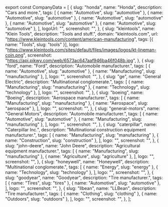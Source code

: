 export const CompanyData = [
  {
    slug: "honda",
    name: "Honda",
    description: "Cars and more.",
    tags: [
      { name: "Automotive", slug: "automotive" },
      { name: "Automotive", slug: "automotive" },
      { name: "Automotive", slug: "automotive" },
      { name: "Automotive", slug: "automotive" },
      { name: "Automotive", slug: "automotive" },
    ],
    logoUrl: "",
    screenshot: "",
  },
  {
    slug: "kleintools",
    name: "Klein Tools",
    description: "Tools and stuff.",
    domain: "kleintools.com",
    url: "https://www.kleintools.com/content/american-manufacturing",
    tags: [{ name: "Tools", slug: "tools" }],
    logo: "https://www.kleintools.com/sites/default/files/images/logos/kt-lineman-coin.png",
    screenshot: "https://api.pikwy.com/web/6573ac647aaf946ba46f048b.jpg",
  },
  {
    slug: "ford",
    name: "Ford",
    description: "Automobile manufacturer.",
    tags: [
      { name: "Automotive", slug: "automotive" },
      { name: "Manufacturing", slug: "manufacturing" },
    ],
    logo: "",
    screenshot: "",
  },
  {
    slug: "ge",
    name: "General Electric",
    description: "Multinational conglomerate.",
    tags: [
      { name: "Manufacturing", slug: "manufacturing" },
      { name: "Technology", slug: "technology" },
    ],
    logo: "",
    screenshot: "",
  },
  {
    slug: "boeing",
    name: "Boeing",
    description: "Aerospace manufacturer.",
    tags: [
      { name: "Manufacturing", slug: "manufacturing" },
      { name: "Aerospace", slug: "aerospace" },
    ],
    logo: "",
    screenshot: "",
  },
  {
    slug: "general-motors",
    name: "General Motors",
    description: "Automobile manufacturer.",
    tags: [
      { name: "Automotive", slug: "automotive" },
      { name: "Manufacturing", slug: "manufacturing" },
    ],
    logo: "",
    screenshot: "",
  },
  {
    slug: "caterpillar",
    name: "Caterpillar Inc.",
    description: "Multinational construction equipment manufacturer.",
    tags: [
      { name: "Manufacturing", slug: "manufacturing" },
      { name: "Construction", slug: "construction" },
    ],
    logo: "",
    screenshot: "",
  },
  {
    slug: "john-deere",
    name: "John Deere",
    description: "Agricultural equipment manufacturer.",
    tags: [
      { name: "Manufacturing", slug: "manufacturing" },
      { name: "Agriculture", slug: "agriculture" },
    ],
    logo: "",
    screenshot: "",
  },
  {
    slug: "honeywell",
    name: "Honeywell",
    description: "Multinational conglomerate.",
    tags: [
      { name: "Energy", slug: "energy" },
      { name: "Technology", slug: "technology" },
    ],
    logo: "",
    screenshot: "",
  },
  {
    slug: "goodyear",
    name: "Goodyear",
    description: "Tire manufacturer.",
    tags: [
      { name: "Tires", slug: "tires" },
      { name: "Automotive", slug: "automotive" },
    ],
    logo: "",
    screenshot: "",
  },
  {
    slug: "llbean",
    name: "LLBean",
    description: "Tire manufacturer.",
    tags: [
      { name: "Clothing", slug: "clothing" },
      { name: "Outdoors", slug: "outdoors" },
    ],
    logo: "",
    screenshot: "",
  },
];
